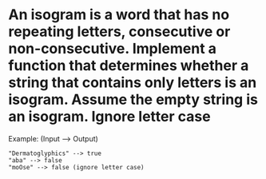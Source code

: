 # An isogram is a word that has no repeating letters, consecutive or non-consecutive. Implement a function that determines whether a string that contains only letters is an isogram. Assume the empty string is an isogram. Ignore letter case

Example: (Input --> Output)

```none
"Dermatoglyphics" --> true
"aba" --> false
"moOse" --> false (ignore letter case)
```
